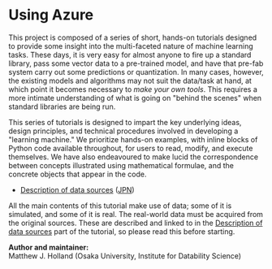 # Using Azure
This project is composed of a series of short, hands-on tutorials designed to provide some insight into the multi-faceted nature of machine learning tasks. These days, it is very easy for almost anyone to fire up a standard library, pass some vector data to a pre-trained model, and have that pre-fab system carry out some predictions or quantization. In many cases, however, the existing models and algorithms may not suit the data/task at hand, at which point it becomes necessary to *make your own tools*. This requires a more intimate understanding of what is going on "behind the scenes" when standard libraries are being run.

This series of tutorials is designed to impart the key underlying ideas, design principles, and technical procedures involved in developing a "learning machine." We prioritize hands-on examples, with inline blocks of Python code available throughout, for users to read, modify, and execute themselves. We have also endeavoured to make lucid the correspondence between concepts illustrated using mathematical formulae, and the concrete objects that appear in the code.

- <a href="DataSources.html">Description of data sources</a> (<a href="DataSourcesJPN.html">JPN</a>)

All the main contents of this tutorial make use of data; some of it is simulated, and some of it is real. The real-world data must be acquired from the original sources. These are described and linked to in the <a href="DataSources.ipynb">Description of data sources</a> part of the tutorial, so please read this before starting.

__Author and maintainer:__<br>
Matthew J. Holland (Osaka University, Institute for Datability Science)
